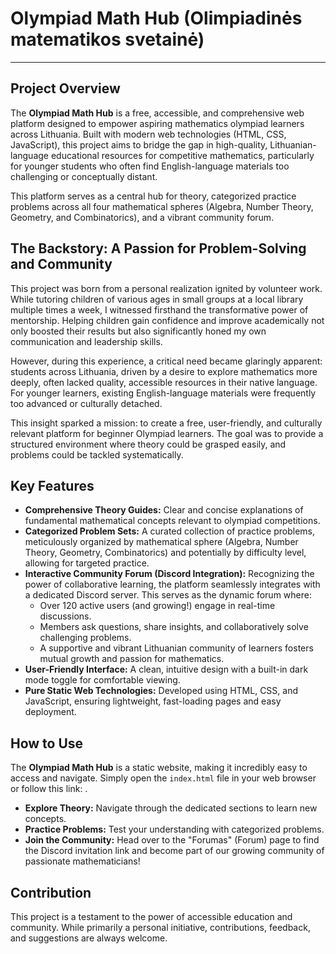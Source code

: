 # Olympiad Math Hub (Olimpiadinės matematikos svetainė)

---

## Project Overview

The **Olympiad Math Hub** is a free, accessible, and comprehensive web platform designed to empower aspiring mathematics olympiad learners across Lithuania. Built with modern web technologies (HTML, CSS, JavaScript), this project aims to bridge the gap in high-quality, Lithuanian-language educational resources for competitive mathematics, particularly for younger students who often find English-language materials too challenging or conceptually distant.

This platform serves as a central hub for theory, categorized practice problems across all four mathematical spheres (Algebra, Number Theory, Geometry, and Combinatorics), and a vibrant community forum.

## The Backstory: A Passion for Problem-Solving and Community

This project was born from a personal realization ignited by volunteer work. While tutoring children of various ages in small groups at a local library multiple times a week, I witnessed firsthand the transformative power of mentorship. Helping children gain confidence and improve academically not only boosted their results but also significantly honed my own communication and leadership skills.

However, during this experience, a critical need became glaringly apparent: students across Lithuania, driven by a desire to explore mathematics more deeply, often lacked quality, accessible resources in their native language. For younger learners, existing English-language materials were frequently too advanced or culturally detached.

This insight sparked a mission: to create a free, user-friendly, and culturally relevant platform for beginner Olympiad learners. The goal was to provide a structured environment where theory could be grasped easily, and problems could be tackled systematically.

## Key Features

* **Comprehensive Theory Guides:** Clear and concise explanations of fundamental mathematical concepts relevant to olympiad competitions.
* **Categorized Problem Sets:** A curated collection of practice problems, meticulously organized by mathematical sphere (Algebra, Number Theory, Geometry, Combinatorics) and potentially by difficulty level, allowing for targeted practice.
* **Interactive Community Forum (Discord Integration):** Recognizing the power of collaborative learning, the platform seamlessly integrates with a dedicated Discord server. This serves as the dynamic forum where:
    * Over 120 active users (and growing!) engage in real-time discussions.
    * Members ask questions, share insights, and collaboratively solve challenging problems.
    * A supportive and vibrant Lithuanian community of learners fosters mutual growth and passion for mathematics.
* **User-Friendly Interface:** A clean, intuitive design with a built-in dark mode toggle for comfortable viewing.
* **Pure Static Web Technologies:** Developed using HTML, CSS, and JavaScript, ensuring lightweight, fast-loading pages and easy deployment.

## How to Use

The **Olympiad Math Hub** is a static website, making it incredibly easy to access and navigate. Simply open the `index.html` file in your web browser or follow this link: .

* **Explore Theory:** Navigate through the dedicated sections to learn new concepts.
* **Practice Problems:** Test your understanding with categorized problems.
* **Join the Community:** Head over to the "Forumas" (Forum) page to find the Discord invitation link and become part of our growing community of passionate mathematicians!

## Contribution

This project is a testament to the power of accessible education and community. While primarily a personal initiative, contributions, feedback, and suggestions are always welcome.
